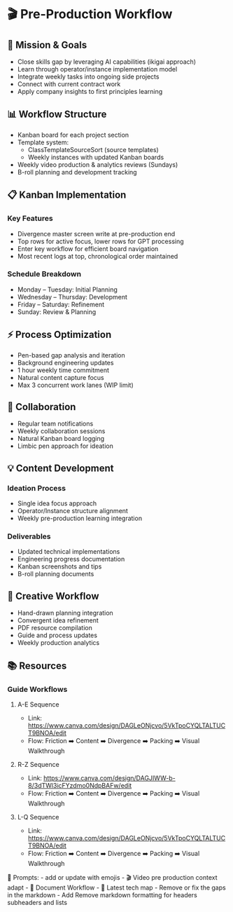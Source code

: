 # 🎬 Pre-Production Workflow

## 🎯 Mission & Goals
- Close skills gap by leveraging AI capabilities (ikigai approach)
- Learn through operator/instance implementation model
- Integrate weekly tasks into ongoing side projects
- Connect with current contract work
- Apply company insights to first principles learning

## 📊 Workflow Structure

- Kanban board for each project section
- Template system:
  - ClassTemplateSourceSort (source templates)
  - Weekly instances with updated Kanban boards
- Weekly video production & analytics reviews (Sundays)
- B-roll planning and development tracking

## 📋 Kanban Implementation
### Key Features
- Divergence master screen write at pre-production end
- Top rows for active focus, lower rows for GPT processing
- Enter key workflow for efficient board navigation
- Most recent logs at top, chronological order maintained

### Schedule Breakdown
- Monday – Tuesday: Initial Planning
- Wednesday – Thursday: Development  
- Friday – Saturday: Refinement
- Sunday: Review & Planning

## ⚡ Process Optimization
- Pen-based gap analysis and iteration
- Background engineering updates
- 1 hour weekly time commitment
- Natural content capture focus
- Max 3 concurrent work lanes (WIP limit)

## 🤝 Collaboration
- Regular team notifications
- Weekly collaboration sessions
- Natural Kanban board logging
- Limbic pen approach for ideation

## 💡 Content Development
### Ideation Process
- Single idea focus approach
- Operator/Instance structure alignment
- Weekly pre-production learning integration

### Deliverables
- Updated technical implementations
- Engineering progress documentation
- Kanban screenshots and tips
- B-roll planning documents

## 🎨 Creative Workflow
- Hand-drawn planning integration
- Convergent idea refinement
- PDF resource compilation
- Guide and process updates
- Weekly production analytics

## 📚 Resources
### Guide Workflows
1. A-E Sequence
   - Link: https://www.canva.com/design/DAGLeONjcvo/5VkTpoCYQLTALTUCT9BNOA/edit
   - Flow: Friction ➡️ Content ➡️ Divergence ➡️ Packing ➡️ Visual Walkthrough

2. R-Z Sequence
   - Link: https://www.canva.com/design/DAGJIWW-b-8/3dTWl3icFYzdmo0NdpBAFw/edit
   - Flow: Friction ➡️ Content ➡️ Divergence ➡️ Packing ➡️ Visual Walkthrough

3. L-Q Sequence
   - Link: https://www.canva.com/design/DAGLeONjcvo/5VkTpoCYQLTALTUCT9BNOA/edit
   - Flow: Friction ➡️ Content ➡️ Divergence ➡️ Packing ➡️ Visual Walkthrough

💭 Prompts:
    - add or update with emojis 
    - 🎬 Video pre production context adapt
    - 📝 Document Workflow 
    - 🔧 Latest tech map
    - Remove or fix the gaps in the markdown
    - Add Remove markdown formatting for headers subheaders and lists

